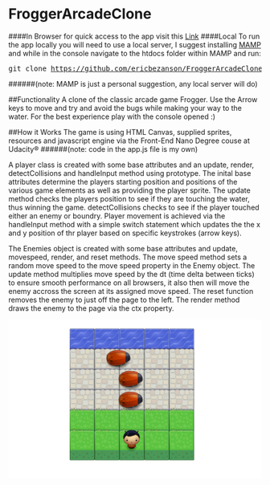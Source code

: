 # FroggerArcadeClone
####In Browser
for quick access to the app visit this <a href="http://ericbezanson.github.io/FroggerArcadeClone/">Link</a>
####Local
To run the app locally you will need to use a local server, I suggest installing <a href="https://www.mamp.info/en/">MAMP</a> and while in the console navigate to the htdocs folder within MAMP and run: <pre>git clone https://github.com/ericbezanson/FroggerArcadeClone.git</pre>
######(note: MAMP is just a personal suggestion, any local server will do)

##Functionality
A clone of the classic arcade game Frogger. Use the Arrow keys to move and try and avoid the bugs while making your way to the water. For the best experience play with the console opened :)

##How it Works
The game is using HTML Canvas, supplied sprites, resources and javascript engine via the Front-End Nano Degree couse at Udacity&reg;
######(note: code in the app.js file is my own)

A player class is created with some base attributes and an update, render, detectCollisions and handleInput method using prototype. The inital base attributes determine the players starting position and positions of the various game elements as well as providing the player sprite. The update method checks the players position to see if they are touching the water, thus winning the game. detectCollisions checks to see if the player touched either an enemy or boundry. Player movement is achieved via the handleInput method with a simple switch statement which updates the the x and y position of thr player based on specific keystrokes (arrow keys).

The Enemies object is created with some base attributes and update, movespeed, render, and reset methods. The move speed method sets a random move speed to the move speed property in the Enemy object. The update method multiplies move speed by the dt (time delta between ticks) to ensure smooth performance on all browsers, it also then will move the enemy accross the screen at its assigned move speed. The reset function removes the enemy to just off the page to the left. The render method draws the enemy to the page via the ctx property.



![alt text](images/screenshot.jpg "App Screenshot")

